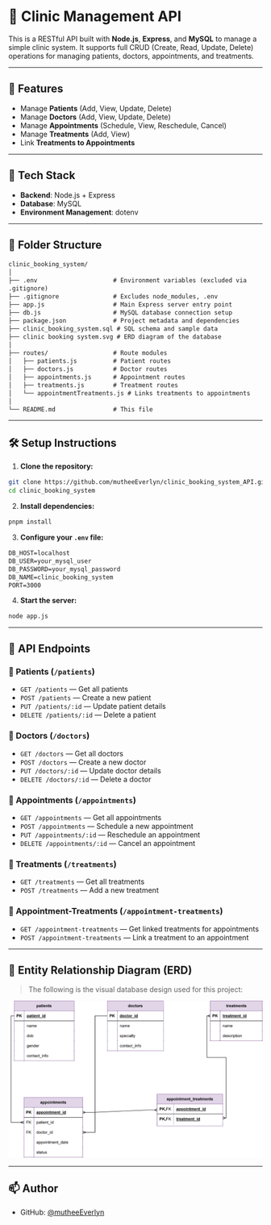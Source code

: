 # 🏥 Clinic Management API

This is a RESTful API built with **Node.js**, **Express**, and **MySQL** to manage a simple clinic system. It supports full CRUD (Create, Read, Update, Delete) operations for managing patients, doctors, appointments, and treatments.

---

## 📌 Features

- Manage **Patients** (Add, View, Update, Delete)
- Manage **Doctors** (Add, View, Update, Delete)
- Manage **Appointments** (Schedule, View, Reschedule, Cancel)
- Manage **Treatments** (Add, View)
- Link **Treatments to Appointments**

---

## 🧱 Tech Stack

- **Backend**: Node.js + Express
- **Database**: MySQL
- **Environment Management**: dotenv

---

## 📂 Folder Structure

```
clinic_booking_system/
│
├── .env                     # Environment variables (excluded via .gitignore)
├── .gitignore               # Excludes node_modules, .env
├── app.js                   # Main Express server entry point
├── db.js                    # MySQL database connection setup
├── package.json             # Project metadata and dependencies
├── clinic_booking_system.sql # SQL schema and sample data
├── clinic booking system.svg # ERD diagram of the database
│
├── routes/                  # Route modules
│   ├── patients.js          # Patient routes
│   ├── doctors.js           # Doctor routes
│   ├── appointments.js      # Appointment routes
│   ├── treatments.js        # Treatment routes
│   └── appointmentTreatments.js # Links treatments to appointments
│
└── README.md                # This file
```

---

## 🛠️ Setup Instructions

1. **Clone the repository:**

```bash
git clone https://github.com/mutheeEverlyn/clinic_booking_system_API.git
cd clinic_booking_system
```

2. **Install dependencies:**

```bash
pnpm install
```

3. **Configure your `.env` file:**

```
DB_HOST=localhost
DB_USER=your_mysql_user
DB_PASSWORD=your_mysql_password
DB_NAME=clinic_booking_system
PORT=3000
```

4. **Start the server:**

```bash
node app.js
```

---

## 🧪 API Endpoints

### 🔹 Patients (`/patients`)
- `GET /patients` — Get all patients  
- `POST /patients` — Create a new patient  
- `PUT /patients/:id` — Update patient details  
- `DELETE /patients/:id` — Delete a patient  

### 🔹 Doctors (`/doctors`)
- `GET /doctors` — Get all doctors  
- `POST /doctors` — Create a new doctor  
- `PUT /doctors/:id` — Update doctor details  
- `DELETE /doctors/:id` — Delete a doctor  

### 🔹 Appointments (`/appointments`)
- `GET /appointments` — Get all appointments  
- `POST /appointments` — Schedule a new appointment  
- `PUT /appointments/:id` — Reschedule an appointment  
- `DELETE /appointments/:id` — Cancel an appointment  

### 🔹 Treatments (`/treatments`)
- `GET /treatments` — Get all treatments  
- `POST /treatments` — Add a new treatment  

### 🔹 Appointment-Treatments (`/appointment-treatments`)
- `GET /appointment-treatments` — Get linked treatments for appointments  
- `POST /appointment-treatments` — Link a treatment to an appointment  

---

## 🧩 Entity Relationship Diagram (ERD)

> The following is the visual database design used for this project:

![clinic booking system database](./clinic%20booking%20system.svg)

---

## 📫 Author

- GitHub: [@mutheeEverlyn](https://github.com/mutheeEverlyn)
